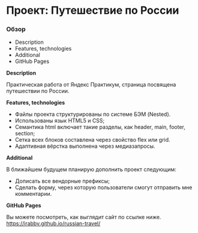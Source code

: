 # Проект: Путешествие по России

### Обзор
* Description
* Features, technologies 
* Additional
* GitHub Pages

**Description**

Практическая работа от Яндекс Практикум, страница посвящена путешествии по России.

**Features, technologies**

* Файлы проекта структурированы по системе БЭМ (Nested).
* Использованы язык HTML5 и CSS;
* Семантика html включает такие разделы, как header, main, footer, section;
* Сетка всех блоков составлена через свойство flex или grid.
* Адаптивная вёрстка выполнена через медиазапросы.

**Additional**

В ближайшем будущем планирую дополнить проект следующим:
* Дописать все вендорные префиксы;
* Сделать форму, через которую пользователи смогут отправить мне комментарии.

**GitHub Pages**

Вы можете посмотреть, как выглядит сайт по ссылке ниже.
https://irabbv.github.io/russian-travel/